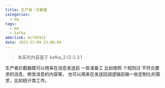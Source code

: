 ```yaml
---
title: 生产者｜拦截器
categories:
  - mq
tags:
  - mq
  - kafka
abbrlink: 6c7d5915
date: 2023-12-09 23:00:04
---
```


> 本系列内容基于 kafka_2.12-2.3.1

生产者拦截器既可以用来在消息发送前 一些准备工 比如按照 个规则过 不符合要求的消息、修改消息的内容等， 也可以用来在发送回调逻辑前做一些定制化的需求，比如统计类工作。

